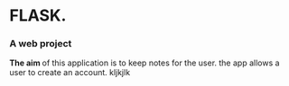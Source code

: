 # FLASK.
### A web project  <br />
<b> The aim </b> of this application is to keep notes for the user.
the app allows a user to create an account.
kljkjlk
